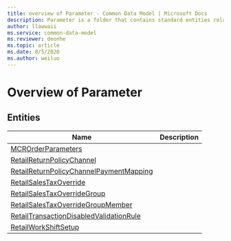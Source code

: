 ```yaml
---
title: overview of Parameter - Common Data Model | Microsoft Docs
description: Parameter is a folder that contains standard entities related to the Common Data Model.
author: llawwaii
ms.service: common-data-model
ms.reviewer: deonhe
ms.topic: article
ms.date: 8/5/2020
ms.author: weiluo
---
```


# Overview of Parameter


## Entities

|Name|Description|
|---|---|
|[MCROrderParameters](MCROrderParameters.md)||
|[RetailReturnPolicyChannel](RetailReturnPolicyChannel.md)||
|[RetailReturnPolicyChannelPaymentMapping](RetailReturnPolicyChannelPaymentMapping.md)||
|[RetailSalesTaxOverride](RetailSalesTaxOverride.md)||
|[RetailSalesTaxOverrideGroup](RetailSalesTaxOverrideGroup.md)||
|[RetailSalesTaxOverrideGroupMember](RetailSalesTaxOverrideGroupMember.md)||
|[RetailTransactionDisabledValidationRule](RetailTransactionDisabledValidationRule.md)||
|[RetailWorkShiftSetup](RetailWorkShiftSetup.md)||
